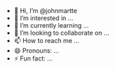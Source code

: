 - 👋 Hi, I’m @johnmartte
- 👀 I’m interested in ...
- 🌱 I’m currently learning ...
- 💞️ I’m looking to collaborate on ...
- 📫 How to reach me ...
- 😄 Pronouns: ...
- ⚡ Fun fact: ...

<!---
johnmartte/johnmartte is a ✨ special ✨ repository because its `README.md` (this file) appears on your GitHub profile.
You can click the Preview link to take a look at your changes.
--->
